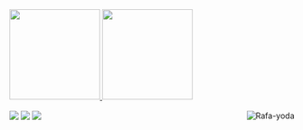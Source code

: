  <div>
  <a href="https://github.com/Dleid">
  <img height="160em" src="https://github-readme-stats.vercel.app/api?username=dleid&show_icons=true&theme=tokyonight&include_all_commits=true&count_private=true"/>
  <img height="160em" src="https://github-readme-stats.vercel.app/api/top-langs/?username=dleid&layout=compact&langs_count=7&theme=tokyonight"/>
</div>
  <div style="display: inline_block"><br>
  <img align="right" alt="Rafa-yoda" src="https://c.tenor.com/cmEdU3y-excAAAAC/wtf-what.gif">
</div>
<div> 
  <a href="https://twitter.com/JVS_Dleid" target="_blank"><img src="https://img.shields.io/badge/Twitter-1DA1F2?style=for-the-badge&logo=twitter&logoColor=white" target="_blank"></a>
  <a href="https://instagram.com/JVS_Dleid" target="_blank"><img src="https://img.shields.io/badge/-Instagram-%23E4405F?style=for-the-badge&logo=instagram&logoColor=white" target="_blank"></a>
    <a href="https://steamcommunity.com/id/Dleid/" target="_blank"><img src="https://img.shields.io/badge/Steam-000000?style=for-the-badge&logo=steam&logoColor=white" target="_blank"></a>

 </div>
  
